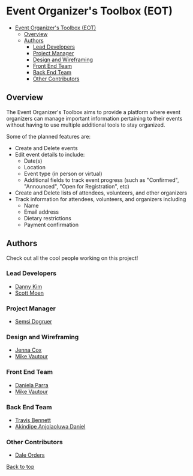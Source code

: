 # Event Organizer's Toolbox (EOT)

<a id="top"></a>

- [Event Organizer's Toolbox (EOT)](#event-organizers-toolbox-eot)
  - [Overview](#overview)
  - [Authors](#authors)
    - [Lead Developers](#lead-developers)
    - [Project Manager](#project-manager)
    - [Design and Wireframing](#design-and-wireframing)
    - [Front End Team](#front-end-team)
    - [Back End Team](#back-end-team)
    - [Other Contributors](#other-contributors)

## Overview

The Event Organizer's Toolbox aims to provide a platform where event organizers can manage important information pertaining to their events without having to use multiple additional tools to stay organized.

Some of the planned features are:

- Create and Delete events
- Edit event details to include:
  - Date(s)
  - Location
  - Event type (in person or virtual)
  - Additional fields to track event progress (such as "Confirmed", "Announced", "Open for Registration", etc)
- Create and Delete lists of attendees, volunteers, and other organizers
- Track information for attendees, volunteers, and organizers including
  - Name
  - Email address
  - Dietary restrictions
  - Payment confirmation


## Authors

Check out all the cool people working on this project!

### Lead Developers

- [Danny Kim](https://github.com/0916dhkim)
- [Scott Moen](https://github.com/skmoen)

### Project Manager

- [Semsi Dogruer](https://www.linkedin.com/in/semsi-dogruer/)

### Design and Wireframing

- [Jenna Cox](https://github.com/Jenna59)
- [Mike Vautour](https://github.com/igMike-V)

### Front End Team

- [Daniela Parra](https://github.com/parradaniela)
- [Mike Vautour](https://github.com/igMike-V)

### Back End Team

- [Travis Bennett](https://github.com/one2code)
- [Akindipe Anjolaoluwa Daniel](https://github.com/anjolaoluwaakindipe)

### Other Contributors

- [Dale Orders](https://github.com/DaleOrders)

[Back to top](#top)